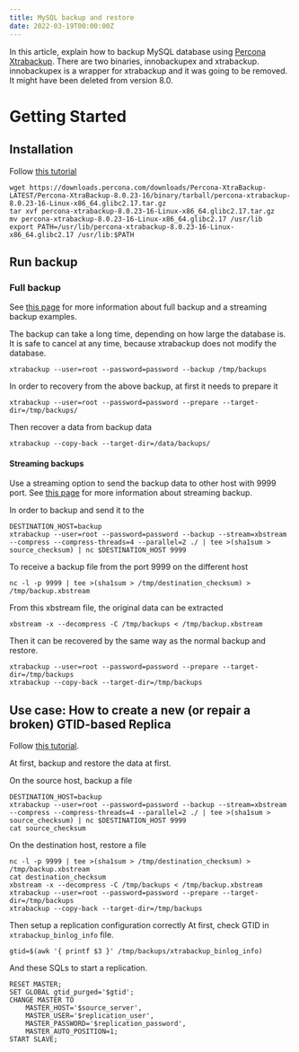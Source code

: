 ```yaml
---
title: MySQL backup and restore
date: 2022-03-19T00:00:00Z
---
```


In this article, explain how to backup MySQL database using [Percona Xtrabackup](https://www.percona.com/doc/percona-xtrabackup/8.0/index.html).
There are two binaries, innobackupex and xtrabackup.
innobackupex is a wrapper for xtrabackup and it was going to be removed. It might have been deleted from version 8.0.


Getting Started
===

Installation
---

Follow [this tutorial](https://www.percona.com/doc/percona-xtrabackup/8.0/installation.html)

```
wget https://downloads.percona.com/downloads/Percona-XtraBackup-LATEST/Percona-XtraBackup-8.0.23-16/binary/tarball/percona-xtrabackup-8.0.23-16-Linux-x86_64.glibc2.17.tar.gz
tar xvf percona-xtrabackup-8.0.23-16-Linux-x86_64.glibc2.17.tar.gz
mv percona-xtrabackup-8.0.23-16-Linux-x86_64.glibc2.17 /usr/lib
export PATH=/usr/lib/percona-xtrabackup-8.0.23-16-Linux-x86_64.glibc2.17 /usr/lib:$PATH
```

Run backup
---

### Full backup
See [this page](https://www.percona.com/doc/percona-xtrabackup/8.0/backup_scenarios/full_backup.html) for more information about full backup and a streaming backup examples.

The backup can take a long time, depending on how large the database is.
It is safe to cancel at any time, because xtrabackup does not modify the database.
```
xtrabackup --user=root --password=password --backup /tmp/backups
```

In order to recovery from the above backup, at first it needs to prepare it
```
xtrabackup --user=root --password=password --prepare --target-dir=/tmp/backups/
```

Then recover a data from backup data
```
xtrabackup --copy-back --target-dir=/data/backups/
```

#### Streaming backups
Use a streaming option to send the backup data to other host with 9999 port.
See [this page](https://www.percona.com/doc/percona-xtrabackup/LATEST/xtrabackup_bin/backup.streaming.html) for more information about streaming backup.

In order to backup and send it to the
```
DESTINATION_HOST=backup
xtrabackup --user=root --password=password --backup --stream=xbstream --compress --compress-threads=4 --parallel=2 ./ | tee >(sha1sum > source_checksum) | nc $DESTINATION_HOST 9999
```

To receive a backup file from the port 9999 on the different host
```
nc -l -p 9999 | tee >(sha1sum > /tmp/destination_checksum) > /tmp/backup.xbstream
```

From this xbstream file, the original data can be extracted
```
xbstream -x --decompress -C /tmp/backups < /tmp/backup.xbstream
```

Then it can be recovered by the same way as the normal backup and restore.
```
xtrabackup --user=root --password=password --prepare --target-dir=/tmp/backups
xtrabackup --copy-back --target-dir=/tmp/backups
```



Use case: How to create a new (or repair a broken) GTID-based Replica
---

Follow [this tutorial](https://www.percona.com/doc/percona-xtrabackup/8.0/howtos/recipes_ibkx_gtid.html).

At first, backup and restore the data at first.

On the source host, backup a file
```
DESTINATION_HOST=backup
xtrabackup --user=root --password=password --backup --stream=xbstream --compress --compress-threads=4 --parallel=2 ./ | tee >(sha1sum > source_checksum) | nc $DESTINATION_HOST 9999
cat source_checksum
```

On the destination host, restore a file
```
nc -l -p 9999 | tee >(sha1sum > /tmp/destination_checksum) > /tmp/backup.xbstream
cat destination_checksum
xbstream -x --decompress -C /tmp/backups < /tmp/backup.xbstream
xtrabackup --user=root --password=password --prepare --target-dir=/tmp/backups
xtrabackup --copy-back --target-dir=/tmp/backups
```

Then setup a replication configuration correctly
At first, check GTID in `xtrabackup_binlog_info` file.

```
gtid=$(awk '{ printf $3 }' /tmp/backups/xtrabackup_binlog_info)
```

And these SQLs to start a replication.
```
RESET MASTER;
SET GLOBAL gtid_purged='$gtid';
CHANGE MASTER TO
    MASTER_HOST='$source_server',
    MASTER_USER='$replication_user',
    MASTER_PASSWORD='$replication_password',
    MASTER_AUTO_POSITION=1;
START SLAVE;
```
